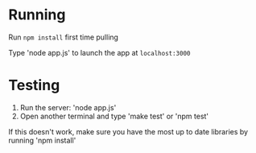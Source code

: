 Running
================
Run `npm install` first time pulling

Type 'node app.js' to launch the app at `localhost:3000`

Testing
==============
1. Run the server: 'node app.js'
2. Open another terminal and type 'make test' or 'npm test'

If this doesn't work, make sure you have the most up to date libraries by running 'npm install'
